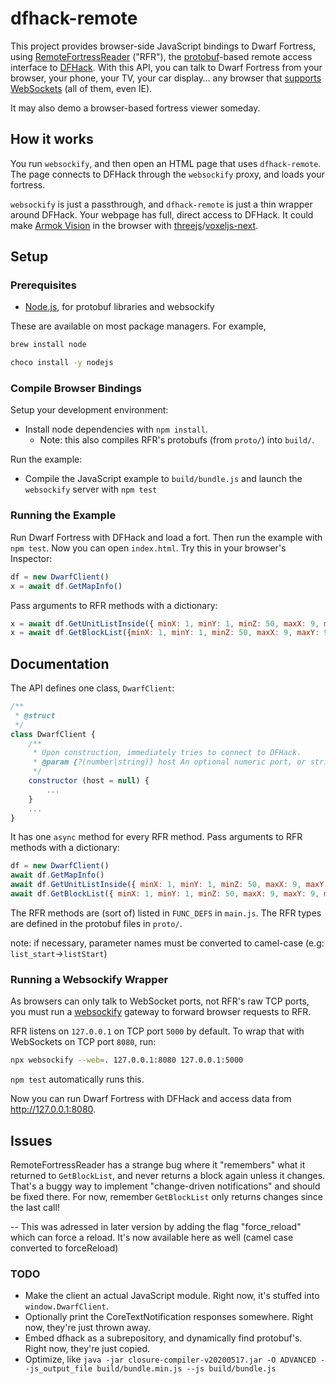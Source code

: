 # dfhack-remote

This project provides browser-side JavaScript bindings to Dwarf Fortress, using
[RemoteFortressReader](https://github.com/DFHack/dfhack/tree/master/plugins/remotefortressreader)
("RFR"), the [protobuf](https://developers.google.com/protocol-buffers)-based
remote access interface to [DFHack](https://github.com/DFHack/dfhack).
With this API, you can talk to Dwarf Fortress from your browser,
your phone, your TV, your car display… any browser that
[supports WebSockets](https://caniuse.com/#feat=websockets) (all of them, even IE).

It may also demo a browser-based fortress viewer someday.

## How it works

You run `websockify`, and then open an HTML page that uses `dfhack-remote`.  The page connects to DFHack through the `websockify` proxy, and loads your fortress.

`websockify` is just a passthrough, and `dfhack-remote` is just a thin wrapper around DFHack.
Your webpage has full, direct access to DFHack.
It could make [Armok Vision](https://github.com/RosaryMala/armok-vision) in the browser
with [threejs](https://threejs.org/)/[voxeljs-next](https://github.com/joshmarinacci/voxeljs-next/).

## Setup

### Prerequisites

* [Node.js](https://nodejs.org/en/), for protobuf libraries and websockify

These are available on most package managers.  For example,

```sh
brew install node
```

```sh
choco install -y nodejs
```

### Compile Browser Bindings

Setup your development environment:

* Install node dependencies with `npm install`.
  * Note: this also compiles RFR's protobufs (from `proto/`) into `build/`.

Run the example:

* Compile the JavaScript example to `build/bundle.js` and launch the `websockify` server with `npm test`

### Running the Example

Run Dwarf Fortress with DFHack and load a fort.
Then run the example with `npm test`.
Now you can open `index.html`.  Try this in your browser's Inspector:

```js
df = new DwarfClient()
x = await df.GetMapInfo()
```

Pass arguments to RFR methods with a dictionary:

```js
x = await df.GetUnitListInside({ minX: 1, minY: 1, minZ: 50, maxX: 9, maxY: 9, maxZ: 56 })
x = await df.GetBlockList({minX: 1, minY: 1, minZ: 50, maxX: 9, maxY: 9, maxZ: 56})
```

## Documentation

The API defines one class, `DwarfClient`:

```js
/**
 * @struct
 */
class DwarfClient {
    /**
     * Upon construction, immediately tries to connect to DFHack.
     * @param {?(number|string)} host An optional numeric port, or string like "127.0.0.1:8080"
     */
    constructor (host = null) {
        ...
    }
    ...
}
```

It has one `async` method for every RFR method.  Pass arguments to RFR methods with a dictionary:

```js
df = new DwarfClient()
await df.GetMapInfo()
await df.GetUnitListInside({ minX: 1, minY: 1, minZ: 50, maxX: 9, maxY: 9, maxZ: 56 })
await df.GetBlockList({ minX: 1, minY: 1, minZ: 50, maxX: 9, maxY: 9, maxZ: 56 })
```

The RFR methods are (sort of) listed in `FUNC_DEFS` in `main.js`.  The RFR
types are defined in the protobuf files in `proto/`.

note: if necessary, parameter names must be converted to camel-case (e.g: ```list_start```->```listStart```)

### Running a Websockify Wrapper

As browsers can only talk to WebSocket ports, not RFR's raw TCP ports,
you must run a [websockify](https://github.com/novnc/websockify-js) gateway
to forward browser requests to RFR.

RFR listens on `127.0.0.1` on TCP port `5000` by default.
To wrap that with WebSockets on TCP port `8080`, run:

```sh
npx websockify --web=. 127.0.0.1:8080 127.0.0.1:5000
```

`npm test` automatically runs this.

Now you can run Dwarf Fortress with DFHack and access data from http://127.0.0.1:8080.

## Issues

RemoteFortressReader has a strange bug where it "remembers" what it returned to
`GetBlockList`, and never returns a block again unless it changes.  That's a
buggy way to implement "change-driven notifications" and should be fixed there.
For now, remember `GetBlockList` only returns changes since the last call!

-- This was adressed in later version by adding the flag "force_reload" which can force a reload. It's now available here as well (camel case converted to forceReload)

### TODO

* Make the client an actual JavaScript module.  Right now, it's stuffed into `window.DwarfClient`.
* Optionally print the CoreTextNotification responses somewhere.  Right now, they're just thrown away.
* Embed dfhack as a subrepository, and dynamically find protobuf's.  Right now, they're just copied.
* Optimize, like `java -jar closure-compiler-v20200517.jar -O ADVANCED --js_output_file build/bundle.min.js --js build/bundle.js`
